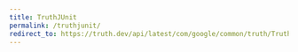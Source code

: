 ```yaml
---
title: TruthJUnit
permalink: /truthjunit/
redirect_to: https://truth.dev/api/latest/com/google/common/truth/TruthJUnit.html
---
```

